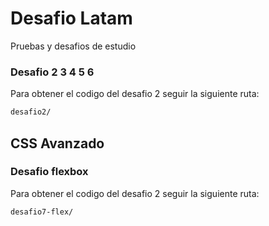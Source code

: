 
# Desafio Latam

Pruebas y desafios de estudio


### Desafio 2 3 4 5 6

Para obtener el codigo del desafio 2 seguir la siguiente ruta:

```bash
desafio2/
```

## CSS Avanzado

### Desafio flexbox

Para obtener el codigo del desafio 2 seguir la siguiente ruta:

```bash
desafio7-flex/
```